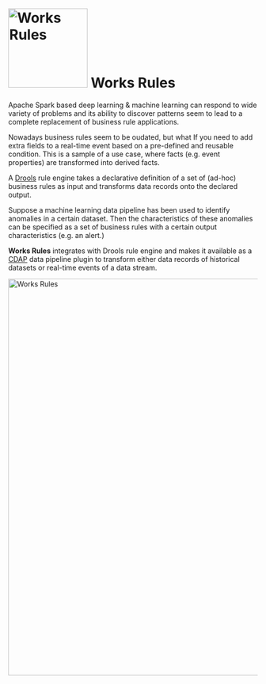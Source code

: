 # <img src="https://github.com/predictiveworks/cdap-spark/blob/master/images/works-rules.svg" width="160" alt="Works Rules"> Works Rules  

Apache Spark based deep learning & machine learning can respond to wide variety of problems and its ability to discover patterns seem to lead to a complete replacement of business rule applications.

Nowadays business rules seem to be oudated, but what If you need to add extra fields to a real-time event based on a pre-defined and reusable condition. This is a sample of a use case, where facts (e.g. event properties) are transformed into derived facts.

A [Drools](https://drools.org) rule engine takes a declarative definition of a set of (ad-hoc) business rules as input and
transforms data records onto the declared output. 

Suppose a machine learning data pipeline has been used to identify anomalies in a certain dataset. Then the characteristics of these anomalies can be specified as a set of business rules with a certain output characteristics (e.g. an alert.)

**Works Rules** integrates with Drools rule engine and makes it available as a [CDAP](https://cdap.io) data pipeline plugin to transform either data records of historical datasets or real-time events of a data stream.

<img src="https://github.com/predictiveworks/cdap-spark/blob/master/works-rules/images/works-rules.png" width="800" alt="Works Rules">